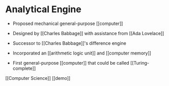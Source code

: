 # Analytical Engine

-   Proposed mechanical general-purpose [[computer]]

-   Designed by [[Charles Babbage]] with assistance from [[Ada Lovelace]]

-   Successor to [[Charles Babbage]]'s difference engine

-   Incorporated an [[arithmetic logic unit]] and [[computer memory]]

-   First general-purpose [[computer]] that could be called [[Turing-complete]]

[[Computer Science]]
[[demo]]